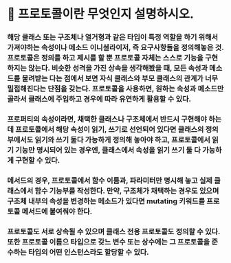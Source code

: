 # 🐥 프로토콜이란 무엇인지 설명하시오.


### 해당 클래스 또는 구조체나 열거형과 같은 타입이 특정 역할을 하기 위해서 가져야하는 속성이나 메소드 이니셜라이저, 즉 요구사항들을 정의해놓은 것. 프로토콜은 정의를 하고 제시를 할 뿐 프로토콜 자체는 스스로 기능을 구현하지는 않는다. 비슷한 성격을 가진 상속을 생각해봤을 때, 모든 속성과 메소드를 물려받는 다는 점에서 보면 자식 클래스와 부모 클래스의 관계가 너무 밀접해진다는 단점을 갖는다. 프로토콜을 사용하면, 원하는 속성과 메소드만 골라서 클래스에 주입하고 경우에 따라 유연하게 활용할 수 있다.

### 프로퍼티의 속성이라면, 채택한 클래스나 구조체에서 반드시 구현해야 하는데 프로토콜에서 해당 속성이 읽기, 쓰기로 선언되어 있다면 클래스의 정의부에서도 읽기와 쓰기 둘다 가능하게 정의해 놓아야 하고, 프로토콜에서 읽기 기능만 명시되어 있는 경우엔, 클래스에서 속성을 읽기 쓰기 둘 다 가능하게 구현할 수 있다.

### 메서드의 경우, 프로토콜에서 함수 이름과, 파라미터만 명시해 놓고 실제 클래스에서 함수 기능부를 작성한다. 만약, 구조체가 채택하는 경우도 있으며 구조체 내부의 속성을 변경하는 메소드가 있다면 mutating 키워드를 프로토콜 메서드에 붙여줘야 한다.

### 프로토콜도 서로 상속될 수 있으며 클래스 전용 프로토콜도 정의할 수 있다. 또한 프로토콜 이름으 타입으로 갖느 변수 또는 상수에는 그 프로토콜을 준수하는 타입의 어떤 인스턴스라도 할당할 수 있다.
